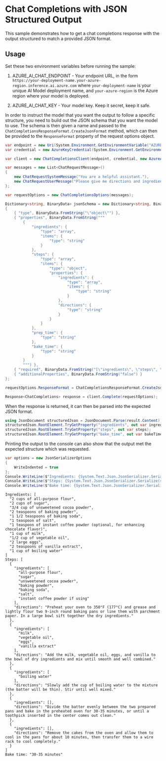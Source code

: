# Chat Completions with JSON Structured Output

This sample demonstrates how to get a chat completions response with the output structured to match a provided JSON format.

## Usage

Set these two environment variables before running the sample:

1. AZURE_AI_CHAT_ENDPOINT - Your endpoint URL, in the form `https://your-deployment-name.your-azure-region.inference.ai.azure.com` where `your-deployment-name` is your unique AI Model deployment name, and `your-azure-region` is the Azure region where your model is deployed.

2. AZURE_AI_CHAT_KEY - Your model key. Keep it secret, keep it safe.

In order to instruct the model that you want the output to follow a specific structure, you need to build out the JSON schema that you want the model to use. The schema is then given a name and passed to the `ChatCompletionsResponseFormat.CreateJsonFormat` method, which can then be provided to the `ResponseFormat` property of the request options object.

```C# Snippet:Azure_AI_Inference_SampleStructuredOutput
var endpoint = new Uri(System.Environment.GetEnvironmentVariable("AZURE_AI_CHAT_ENDPOINT"));
var credential = new AzureKeyCredential(System.Environment.GetEnvironmentVariable("AZURE_AI_CHAT_KEY"));

var client = new ChatCompletionsClient(endpoint, credential, new AzureAIInferenceClientOptions());

var messages = new List<ChatRequestMessage>()
{
    new ChatRequestSystemMessage("You are a helpful assistant."),
    new ChatRequestUserMessage("Please give me directions and ingredients to bake a chocolate cake."),
};

var requestOptions = new ChatCompletionsOptions(messages);

Dictionary<string, BinaryData> jsonSchema = new Dictionary<string, BinaryData>
{
    { "type", BinaryData.FromString("\"object\"") },
    { "properties", BinaryData.FromString("""
        {
            "ingredients": {
                "type": "array",
                "items": {
                    "type": "string"
                }
            },
            "steps": {
                "type": "array",
                "items": {
                    "type": "object",
                    "properties": {
                        "ingredients": {
                            "type": "array",
                            "items": {
                                "type": "string"
                            }
                        },
                        "directions": {
                            "type": "string"
                        }
                    }
                }
            },
            "prep_time": {
                "type": "string"
            },
            "bake_time": {
                "type": "string"
            }
        }
        """) },
    { "required", BinaryData.FromString("[\"ingredients\", \"steps\", \"bake_time\"]") },
    { "additionalProperties", BinaryData.FromString("false") }
};

requestOptions.ResponseFormat = ChatCompletionsResponseFormat.CreateJsonFormat("cakeBakingDirections", jsonSchema);

Response<ChatCompletions> response = client.Complete(requestOptions);
```

When the response is returned, it can then be parsed into the expected JSON format.

```C# Snippet:Azure_AI_Inference_SampleStructuredOutputParseJson
using JsonDocument structuredJson = JsonDocument.Parse(result.Content);
structuredJson.RootElement.TryGetProperty("ingredients", out var ingredients);
structuredJson.RootElement.TryGetProperty("steps", out var steps);
structuredJson.RootElement.TryGetProperty("bake_time", out var bakeTime);
```

Printing the output to the console can also show that the output met the expected structure which was requested.

```C# Snippet:Azure_AI_Inference_SampleStructuredOutputPrintOutput
var options = new JsonSerializerOptions
{
    WriteIndented = true
};
Console.WriteLine($"Ingredients: {System.Text.Json.JsonSerializer.Serialize(ingredients, options)}");
Console.WriteLine($"Steps: {System.Text.Json.JsonSerializer.Serialize(steps, options)}");
Console.WriteLine($"Bake time: {System.Text.Json.JsonSerializer.Serialize(bakeTime, options)}");
```

```Text
Ingredients: [
  "2 cups of all-purpose flour",
  "2 cups of sugar",
  "3/4 cup of unsweetened cocoa powder",
  "2 teaspoons of baking powder",
  "1 1/2 teaspoons of baking soda",
  "1 teaspoon of salt",
  "1 teaspoon of instant coffee powder (optional, for enhancing chocolate flavor)",
  "1 cup of milk",
  "1/2 cup of vegetable oil",
  "2 large eggs",
  "2 teaspoons of vanilla extract",
  "1 cup of boiling water"
]
Steps: [
  {
    "ingredients": [
      "all-purpose flour",
      "sugar",
      "unsweetened cocoa powder",
      "baking powder",
      "baking soda",
      "salt",
      "instant coffee powder if using"
    ],
    "directions": "Preheat your oven to 350°F (177°C) and grease and lightly flour two 9-inch round baking pans or line them with parchment paper. In a large bowl sift together the dry ingredients."
  },
  {
    "ingredients": [
      "milk",
      "vegetable oil",
      "eggs",
      "vanilla extract"
    ],
    "directions": "Add the milk, vegetable oil, eggs, and vanilla to the bowl of dry ingredients and mix until smooth and well combined."
  },
  {
    "ingredients": [
      "boiling water"
    ],
    "directions": "Slowly add the cup of boiling water to the mixture (the batter will be thin). Stir until well mixed."
  },
  {
    "ingredients": [],
    "directions": "Divide the batter evenly between the two prepared pans and bake in the preheated oven for 30-35 minutes, or until a toothpick inserted in the center comes out clean."
  },
  {
    "ingredients": [],
    "directions": "Remove the cakes from the oven and allow them to cool in the pans for about 10 minutes, then transfer them to a wire rack to cool completely."
  }
]
Bake time: "30-35 minutes"
```

